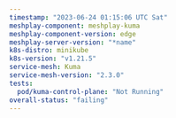 ```yaml
---
timestamp: "2023-06-24 01:15:06 UTC Sat"
meshplay-component: meshplay-kuma
meshplay-component-version: edge
meshplay-server-version: "*name"
k8s-distro: minikube
k8s-version: "v1.21.5"
service-mesh: Kuma
service-mesh-version: "2.3.0"
tests:
  pod/kuma-control-plane: "Not Running"
overall-status: "failing"
---
```

